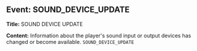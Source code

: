 ## Event: SOUND_DEVICE_UPDATE

**Title:** SOUND DEVICE UPDATE

**Content:**
Information about the player's sound input or output devices has changed or become available.
`SOUND_DEVICE_UPDATE`